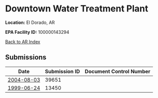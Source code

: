 # Downtown Water Treatment Plant

**Location:** El Dorado, AR

**EPA Facility ID:** 100000143294

[Back to AR Index](../../index.md)

## Submissions

| Date | Submission ID | Document Control Number |
|------|--------------|-------------------------|
| [2004-08-03](submissions/39651.md) | 39651 |  |
| [1999-06-24](submissions/13450.md) | 13450 |  |
